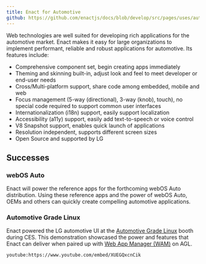 ```yaml
---
title: Enact for Automotive
github: https://github.com/enactjs/docs/blob/develop/src/pages/uses/automotive/index.md
---
```


Web technologies are well suited for developing rich applications for the automotive market. Enact makes it easy for large organizations to implement performant, reliable and robust applications for automotive. Its features include:

* Comprehensive component set, begin creating apps immediately
* Theming and skinning built-in, adjust look and feel to meet developer or end-user needs
* Cross/Multi-platform support, share code among embedded, mobile and web
* Focus management (5-way (directional), 3-way (knob), touch), no special code required to support common user interfaces
* Internationalization (i18n) support, easily support localization
* Accessibility (a11y) support, easily add text-to-speech or voice control
* V8 Snapshot support, enables quick launch of applications
* Resolution independent, supports different screen sizes
* Open Source and supported by LG

## Successes

### webOS Auto

Enact will power the reference apps for the forthcoming webOS Auto distribution. Using these reference apps and the power of webOS Auto, OEMs and others can quickly create compelling automotive applications.

### Automotive Grade Linux

Enact powered the LG automotive UI at the [Automotive Grade Linux](https://www.automotivelinux.org/) booth during CES. This demonstration showcased the power and features that Enact can deliver when paired up with [Web App Manager (WAM)](https://github.com/webosose/wam) on AGL.

`youtube:https://www.youtube.com/embed/XUEGQxcnCik`
